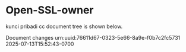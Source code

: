 # Open-SSL-owner
kunci pribadi cc
document tree is shown below.
<feed xmlns="http://www.w3.org/2005/Atom">
<title type="text">Personal I-D list of AriesTriputranto RSS Feed</title>
<subtitle type="text">Document changes</subtitle>
<id>urn:uuid:76611d67-0323-5e66-8a9e-f0b7c2fc5731</id>
<updated>2025-07-13T15:52:43-0700</updated>
<link rel="alternate" type="text/html" hreflang="en" href="https://datatracker.ietf.org/"/>
<link rel="self" type="application/atom+xml" href="https://datatracker.ietf.org/community/personal/aariestriputranto708@gmail.com/feed/"/>
</feed>
